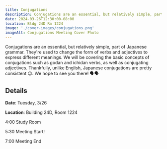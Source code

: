 ```yaml
---
title: Conjugations 
description: Conjugations are an essential, but relatively simple, part of Japanese grammar. Come learn about the rules of conjugations and how they're applied.
date: 2024-03-26T12:30:00-08:00
location: Bldg 24D Rm 1224
image: './cover-images/conjugations.png'
imageAlt: Conjugations Meeting Cover Photo
---
```


Conjugations are an essential, but relatively simple, part of Japanese grammar. They're used to change the form of verbs and adjectives to express different meanings. We will be covering the basic concepts of conjugations such as godan and ichidan verbs, as well as conjugating adjectives. Thankfully, unlike English, Japanese conjugations are pretty consistent 😉. We hope to see you there! 🗣️🗣️

## Details
**Date**: Tuesday, 3/26

**Location**: Building 24D, Room 1224

4:00    Study Room

5:30    Meeting Start!

7:00    Meeting End
